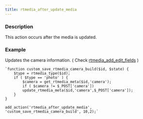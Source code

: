 ```yaml
---
title: rtmedia_after_update_media
---
```


### Description


This action occurs after the media is updated.



### Example


Updates the camera information. ( Check [rtmedia_add_edit_fields](/rtmedia/developer/hooks/rtmedia-hooks/rtmedia_add_edit_fields/) )


    
    `function custom_save_rtmedia_camera_build($id, $state) {
        $type = rtmedia_type($id);
        if ( $type == 'photo' ) {
            $camera = get_rtmedia_meta($id,'camera');
            if ( $camera != $_POST['camera'])
            update_rtmedia_meta($id,'camera',$_POST['camera']);
        }
    }
    
    add_action('rtmedia_after_update_media', 'custom_save_rtmedia_camera_build', 10,2);`
